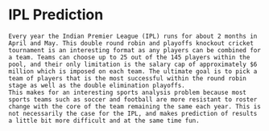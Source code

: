# IPL Prediction
	Every year the Indian Premier League (IPL) runs for about 2 months in April and May. This double round robin and playoffs knockout cricket tournament is an interesting format as any players can be combined for a team. Teams can choose up to 25 out of the 145 players within the pool, and their only limitation is the salary cap of approximately $6 million which is imposed on each team. The ultimate goal is to pick a team of players that is the most successful within the round robin stage as well as the double elimination playoffs.
	This makes for an interesting sports analysis problem because most sports teams such as soccer and football are more resistant to roster change with the core of the team remaining the same each year. This is not necessarily the case for the IPL, and makes prediction of results a little bit more difficult and at the same time fun.

